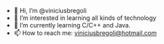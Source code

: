 - 👋 Hi, I’m @viniciusbregoli
- 👀 I’m interested in learning all kinds of technology
- 🌱 I’m currently learning C/C++ and Java.
- 📫 How to reach me: viniciusbregoli@hotmail.com

<!---
viniciusbregoli/viniciusbregoli is a ✨ special ✨ repository because its `README.md` (this file) appears on your GitHub profile.
You can click the Preview link to take a look at your changes.
--->
